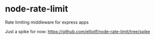 # node-rate-limit

Rate limiting middleware for express apps

Just a spike for now:  https://github.com/elliotf/node-rate-limit/tree/spike
